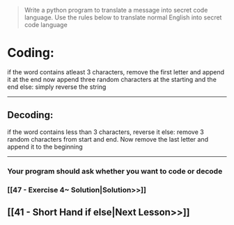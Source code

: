  > Write a python program to translate a message into secret code language. Use the rules below to translate normal English into secret code language

# Coding:
if the word contains atleast 3 characters, remove the first letter and append it at the end
now append three random characters at the starting and the end
else:
simply reverse the string

---
## Decoding:

if the word contains less than 3 characters, reverse it
else:
remove 3 random characters from start and end. Now remove the last letter and append it to the beginning

---
### Your program should ask whether you want to code or decode


### [[47 - Exercise 4~ Solution|Solution>>]]

## [[41 - Short Hand if else|Next Lesson>>]]